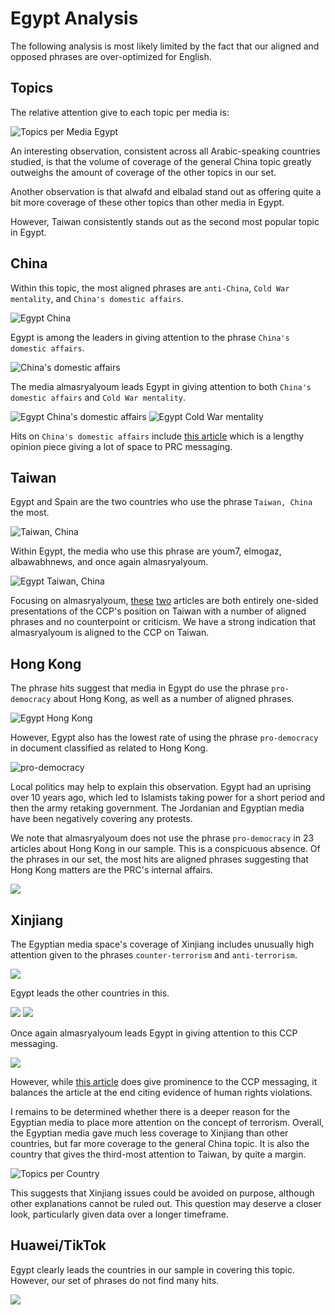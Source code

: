 # Egypt Analysis

The following analysis is most likely limited by the fact that our aligned and
opposed phrases are over-optimized for English.

## Topics

The relative attention give to each topic per media is:

![Topics per Media Egypt](/topic_coverage/Egypt-per_media.jpg?raw=true "Topics per Media Egypt")

An interesting observation, consistent across all Arabic-speaking countries studied,
is that the volume of coverage of the general China topic greatly outweighs
the amount of coverage of the other topics in our set.

Another observation is that alwafd and elbalad stand out as offering quite a bit more
coverage of these other topics than other media in Egypt.

However, Taiwan consistently stands out as the second most popular topic in Egypt.

## China

Within this topic, the most aligned phrases are `anti-China`, `Cold War mentality`, and `China's domestic affairs`.

![Egypt China](/country_topic_phrases/Egypt-China.jpg?raw=true "Egypt China")

Egypt is among the leaders in giving attention to the phrase `China's domestic affairs`.

![China's domestic affairs](/country_phrase_comparison/China's%20domestic%20affairs.jpg?raw=true "China's domestic affairs")

The media almasryalyoum leads Egypt in giving attention to both `China's domestic affairs` and `Cold War mentality`.

![Egypt China's domestic affairs](/media_phrase_comparison/Egypt/China's%20domestic%20affairs.jpg?raw=true "Egypt China's domestic affairs")
![Egypt Cold War mentality](/media_phrase_comparison/Egypt/Cold%20War%20mentality.jpg?raw=true "Egypt Cold War mentality")

Hits on `China's domestic affairs` include [this article](https://www.almasryalyoum.com/news/details/2408142) which is a lengthy opinion piece giving a lot of space to PRC messaging.

## Taiwan

Egypt and Spain are the two countries who use the phrase `Taiwan, China` the most.

![Taiwan, China](/country_phrase_comparison/Taiwan,%20China.jpg?raw=true "Taiwan, China")

Within Egypt, the media who use this phrase are youm7, elmogaz, albawabhnews, and once again almasryalyoum.

![Egypt Taiwan, China](/media_phrase_comparison/Egypt/Taiwan,%20China.jpg?raw=true "Egypt Taiwan, China")

Focusing on almasryalyoum, [these](https://www.almasryalyoum.com/news/details/2473855) [two](https://www.almasryalyoum.com/news/details/2483812) articles are both entirely one-sided presentations of the CCP's position on Taiwan with a number of aligned phrases and no counterpoint or criticism.
We have a strong indication that almasryalyoum is aligned to the CCP on Taiwan.

## Hong Kong

The phrase hits suggest that media in Egypt do use the phrase `pro-democracy` about Hong Kong, as well as a number of aligned phrases.

![Egypt Hong Kong](/country_topic_phrases/Egypt-Hong%20Kong.jpg?raw=true "Egypt Hong Kong")

However, Egypt also has the lowest rate of using the phrase `pro-democracy` in document classified as related to Hong Kong.

![pro-democracy](/country_phrase_comparison/pro-democracy.jpg?raw=true "pro-democracy")

Local politics may help to explain this observation.
Egypt had an uprising over 10 years ago, which led to Islamists taking power for a short period and then the army retaking government.
The Jordanian and Egyptian media have been negatively covering any protests.

We note that almasryalyoum does not use the phrase `pro-democracy` in 23 articles about Hong Kong in our sample.
This is a conspicuous absence.
Of the phrases in our set, the most hits are aligned phrases suggesting that Hong Kong matters are the PRC's internal affairs.

![](/media_topic_phrases/Egypt-www.almasryalyoum.com-Hong%20Kong.jpg?raw=true)

## Xinjiang

The Egyptian media space's coverage of Xinjiang includes unusually high attention given to the phrases `counter-terrorism` and `anti-terrorism`.

![](/country_topic_phrases/Egypt-Xinjiang.jpg?raw=true)

Egypt leads the other countries in this.

![](/country_phrase_comparison/anti-terrorism.jpg?raw=true)
![](/country_phrase_comparison/counter%20terrorism.jpg?raw=true)

Once again almasryalyoum leads Egypt in giving attention to this CCP messaging.

![](/media_phrase_comparison/Egypt/counter%20terrorism.jpg?raw=true)

However, while [this article](https://www.almasryalyoum.com/news/details/2484931) does give prominence to the CCP messaging, it balances the article at the end citing evidence of human rights violations. 

I remains to be determined whether there is a deeper reason for the Egyptian media to place more attention on the concept of terrorism.
Overall, the Egyptian media gave much less coverage to Xinjiang than other countries, but far more coverage to the general China topic.
It is also the country that gives the third-most attention to Taiwan, by quite a margin.

![Topics per Country](/topic_coverage/per_country.jpg?raw=true "Topics per Country")

This suggests that Xinjiang issues could be avoided on purpose, although other explanations cannot be ruled out.
This question may deserve a closer look, particularly given data over a longer timeframe.

## Huawei/TikTok

Egypt clearly leads the countries in our sample in covering this topic.
However, our set of phrases do not find many hits.

![](/country_topic_phrases/Egypt-Huawei-TikTok.jpg?raw=true)

